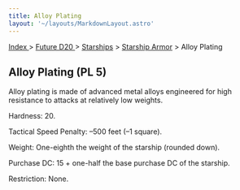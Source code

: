 ```yaml
---
title: Alloy Plating
layout: '~/layouts/MarkdownLayout.astro'
---
```


[ Index ](/) > [ Future D20 ](/future.d20.srd) > [Starships](/future.d20.srd/starships) > [Starship Armor](/future.d20.srd/starships/starship.armor) > Alloy Plating

## Alloy Plating (PL 5)

Alloy plating is made of advanced metal alloys engineered for high resistance
to attacks at relatively low weights.

Hardness: 20.

Tactical Speed Penalty: –500 feet (–1 square).

Weight: One-eighth the weight of the starship (rounded down).

Purchase DC: 15 + one-half the base purchase DC of the starship.

Restriction: None.

